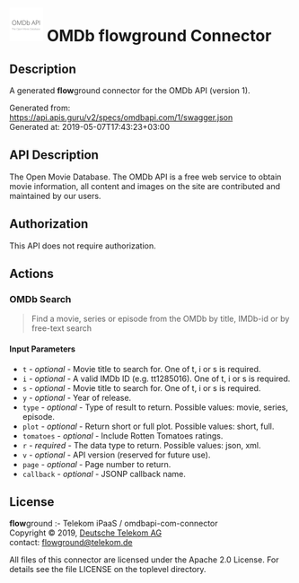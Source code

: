 # ![LOGO](logo.png) OMDb **flow**ground Connector

## Description

A generated **flow**ground connector for the OMDb API (version 1).

Generated from: https://api.apis.guru/v2/specs/omdbapi.com/1/swagger.json<br/>
Generated at: 2019-05-07T17:43:23+03:00

## API Description

The Open Movie Database. The OMDb API is a free web service to obtain movie information, all content and images on the site are contributed and maintained by our users.

## Authorization

This API does not require authorization.

## Actions

### OMDb Search

> Find a movie, series or episode from the OMDb by title, IMDb-id or by free-text search

#### Input Parameters
* `t` - _optional_ - Movie title to search for. One of t, i or s is required.
* `i` - _optional_ - A valid IMDb ID (e.g. tt1285016). One of t, i or s is required.
* `s` - _optional_ - Movie title to search for. One of t, i or s is required.
* `y` - _optional_ - Year of release.
* `type` - _optional_ - Type of result to return.
    Possible values: movie, series, episode.
* `plot` - _optional_ - Return short or full plot.
    Possible values: short, full.
* `tomatoes` - _optional_ - Include Rotten Tomatoes ratings.
* `r` - _required_ - The data type to return.
    Possible values: json, xml.
* `v` - _optional_ - API version (reserved for future use).
* `page` - _optional_ - Page number to return.
* `callback` - _optional_ - JSONP callback name.

## License

**flow**ground :- Telekom iPaaS / omdbapi-com-connector<br/>
Copyright © 2019, [Deutsche Telekom AG](https://www.telekom.de)<br/>
contact: flowground@telekom.de

All files of this connector are licensed under the Apache 2.0 License. For details
see the file LICENSE on the toplevel directory.
